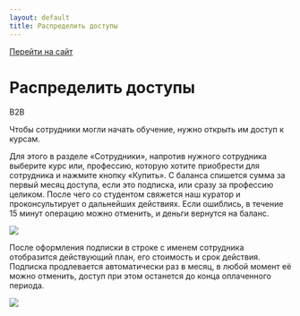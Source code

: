 ```yaml
---
layout: default
title: Распределить доступы
---
```


[Перейти на сайт](https://ru.hexlet.io)

# Распределить доступы

B2B

Чтобы сотрудники могли начать обучение, нужно открыть им доступ к курсам.

Для этого в разделе «Сотрудники», напротив нужного сотрудника выберите курс или, профессию, которую хотите приобрести для сотрудника и нажмите кнопку «Купить». С баланса спишется сумма за первый месяц доступа, если это подписка, или сразу за профессию целиком. После чего со студентом свяжется наш куратор и проконсультирует о дальнейших действиях. Если ошиблись, в течение 15 минут операцию можно отменить, и деньги вернутся на баланс.

![](https://files.carrotquest.app/knowledge-bases-images/articles/64033/64033-1727364367547-jl2eyacv.png)

После оформления подписки в строке с именем сотрудника отобразится действующий план, его стоимость и срок действия. Подписка продлевается автоматически раз в месяц, в любой момент её можно отменить, доступ при этом останется до конца оплаченного периода.

![](https://files.carrotquest.app/knowledge-bases-images/articles/64033/64033-1727364366740-01pow5b2.png)

